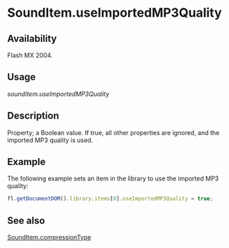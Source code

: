 # SoundItem.useImportedMP3Quality

## Availability

Flash MX 2004.

## Usage

*soundItem.useImportedMP3Quality*

## Description

Property; a Boolean value. If true, all other properties are ignored, and the imported MP3 quality is used.

## Example

The following example sets an item in the library to use the imported MP3 quality:

```javascript
fl.getDocumentDOM().library.items[0].useImportedMP3Quality = true;
```

## See also

[SoundItem.compressionType](../SoundItem_object/SoundItem2.md)
